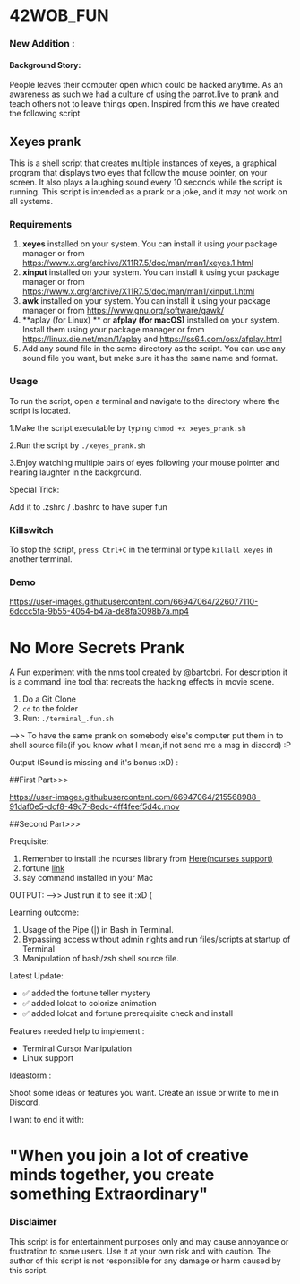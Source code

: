 # 42WOB_FUN

### New Addition : 
#### Background Story:

People leaves their computer open which could be hacked anytime. As an awareness as such we had a culture of using the parrot.live to prank and teach others not to leave things open. Inspired from this we have created the following script 


## Xeyes prank
This is a shell script that creates multiple instances of xeyes, a graphical program that displays two eyes that follow the mouse pointer, on your screen. It also plays a laughing sound every 10 seconds while the script is running. This script is intended as a prank or a joke, and it may not work on all systems.

### Requirements
1. **xeyes** installed on your system. You can install it using your package manager or from https://www.x.org/archive/X11R7.5/doc/man/man1/xeyes.1.html
2. **xinput** installed on your system. You can install it using your package manager or from https://www.x.org/archive/X11R7.5/doc/man/man1/xinput.1.html
3. **awk** installed on your system. You can install it using your package manager or from https://www.gnu.org/software/gawk/
4. **aplay (for Linux) ** or **afplay (for macOS)** installed on your system. Install them using your package manager or from https://linux.die.net/man/1/aplay and https://ss64.com/osx/afplay.html
5. Add any sound file in the same directory as the script. You can use any sound file you want, but make sure it has the same name and format.


### Usage

To run the script, open a terminal and navigate to the directory where the script is located.

1.Make the script executable by typing `chmod +x xeyes_prank.sh`

2.Run the script by `./xeyes_prank.sh`

3.Enjoy watching multiple pairs of eyes following your mouse pointer and hearing laughter in the background.


Special Trick:

Add it to .zshrc / .bashrc to have super fun



### Killswitch
To stop the script, `press Ctrl+C` in the terminal or type `killall xeyes` in another terminal.



### Demo





https://user-images.githubusercontent.com/66947064/226077110-6dccc5fa-9b55-4054-b47a-de8fa3098b7a.mp4







# No More Secrets Prank



A Fun experiment with the nms tool created by @bartobri. For description it is a command line tool that recreats the hacking effects in movie scene.

1. Do a Git Clone 
2.  ```cd```  to the folder
3. Run:    ``` ./terminal_.fun.sh ```

-->>  To have the same prank on somebody else's computer put them in to shell source file(if you know what I mean,if not send me a msg in discord) :P 



Output (Sound is missing and it's bonus :xD) :

##First Part>>>


https://user-images.githubusercontent.com/66947064/215568988-91daf0e5-dcf8-49c7-8edc-4ff4feef5d4c.mov



##Second Part>>>


Prequisite: 

1. Remember to install the ncurses library from [Here(ncurses support)](https://github.com/bartobri/no-more-secrets/blob/master/NCURSES.md)
2. fortune [link](https://en.wikipedia.org/wiki/Fortune_(Unix))
4. say command installed in your Mac

OUTPUT: -->> Just run it to see it :xD (



Learning outcome:

1. Usage of the Pipe (|) in Bash in Terminal.
2. Bypassing access without admin rights and run files/scripts at startup of Terminal
3. Manipulation of bash/zsh shell source file.



Latest Update:

-  ✅ added the fortune teller mystery
-  ✅ added lolcat to colorize animation
-  ✅ added lolcat and fortune prerequisite check and install


Features needed help to implement : 

- Terminal Cursor Manipulation 
- Linux support


Ideastorm : 

Shoot some ideas or features you want. Create an issue or write to me in Discord.

I want to end it with:

# **"When you join a lot of creative minds together, you create something Extraordinary"**


### Disclaimer
This script is for entertainment purposes only and may cause annoyance or frustration to some users. Use it at your own risk and with caution. The author of this script is not responsible for any damage or harm caused by this script.

